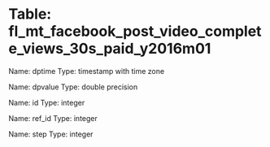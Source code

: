 Table: fl_mt_facebook_post_video_complete_views_30s_paid_y2016m01
=================================================================

Name: dptime
Type: timestamp with time zone

Name: dpvalue
Type: double precision

Name: id
Type: integer

Name: ref_id
Type: integer

Name: step
Type: integer

